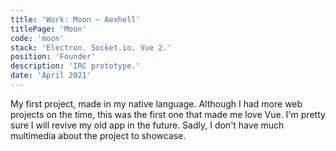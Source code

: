 ```yaml
---
title: 'Work: Moon ~ Aexhell'
titlePage: 'Moon'
code: 'moon'
stack: 'Electron. Socket.io. Vue 2.'
position: 'Founder'
description: 'IRC prototype.'
date: 'April 2021'
---
```

My first project, made in my native language.
Although I had more web projects on the time, this was the first one that made me love Vue. I'm pretty sure I will revive my old app in the future. Sadly, I don't have much multimedia about the project to showcase.